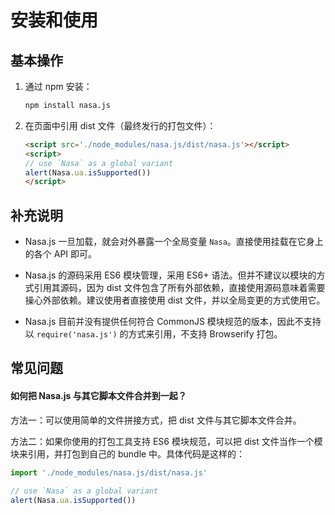 # 安装和使用

## 基本操作

1. 通过 npm 安装：

	```sh
	npm install nasa.js
	```

1. 在页面中引用 dist 文件（最终发行的打包文件）：

	```html
	<script src='./node_modules/nasa.js/dist/nasa.js'></script>
	<script>
	// use `Nasa` as a global variant
	alert(Nasa.ua.isSupported())
	</script>
	```

## 补充说明

* Nasa.js 一旦加载，就会对外暴露一个全局变量 `Nasa`。直接使用挂载在它身上的各个 API 即可。

* Nasa.js 的源码采用 ES6 模块管理，采用 ES6+ 语法。但并不建议以模块的方式引用其源码，因为 dist 文件包含了所有外部依赖，直接使用源码意味着需要操心外部依赖。建议使用者直接使用 dist 文件，并以全局变更的方式使用它。

* Nasa.js 目前并没有提供任何符合 CommonJS 模块规范的版本，因此不支持以 `require('nasa.js')` 的方式来引用，不支持 Browserify 打包。

## 常见问题

#### 如何把 Nasa.js 与其它脚本文件合并到一起？

方法一：可以使用简单的文件拼接方式，把 dist 文件与其它脚本文件合并。

方法二：如果你使用的打包工具支持 ES6 模块规范，可以把 dist 文件当作一个模块来引用，并打包到自己的 bundle 中。具体代码是这样的：

```js
import './node_modules/nasa.js/dist/nasa.js'
	
// use `Nasa` as a global variant
alert(Nasa.ua.isSupported())
```
